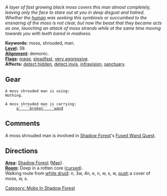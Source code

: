 *A layer of fast growing black moss covers this man almost completely,
leaving only the face to stare out at you in deep disgust and hatred.
Whether the [human](Humans.md "wikilink") was seeking this symbiosis or
succumbed to the ensnaring of the moss is not clear, but now the beast
that they became acts as one, launching an attack of moss strands while
at the same time moving towards you with teeth bared in madness.*

**Keywords:** moss, shrouded, man.  
**[Level](Level.md "wikilink"):** 39.  
**[Alignment](Alignment.md "wikilink"):** demonic.  
**[Flags](:Category:_Mob_Types.md "wikilink"):**
[mage](Spellcasting_Mobs.md "wikilink"),
[steadfast](Sentinel_Mobs.md "wikilink"), [very
aggressive](Aggressive_Mobs.md "wikilink").  
**Affects:** [detect hidden](Detect_Hidden.md "wikilink"), [detect
invis](Detect_Invis.md "wikilink"),
[infravision](Infravision.md "wikilink"),
[sanctuary](Sanctuary.md "wikilink").  

## Gear

`A moss shrouded man is using:`  
`Nothing.`

`A moss shrouded man is carrying:`  
`     `[`a`` ``broken`` ``wand`](Broken_Wand.md "wikilink")

## Comments

A moss shrouded man is involved in [Shadow
Forest](:Category:_Shadow_Forest.md "wikilink")'s [Fused Wand
Quest](Fused_Wand_Quest.md "wikilink").

## Directions

**[Area](:Category:_Areas.md "wikilink"):** [Shadow
Forest](:Category:_Shadow_Forest.md "wikilink")
([Map](Shadow_Forest_Map.md "wikilink")).  
**[Room](:Category:_Rooms.md "wikilink"):** Deep in a rotten core
([cursed](Cursed_Rooms.md "wikilink")).  
Walking route from [white druid](White_Haired_Druid.md "wikilink"): n,
3w, 4n, e, n, w, s, w, [push](Push.md "wikilink") a cover of moss, w,
s.  

[Category: Mobs In Shadow
Forest](Category:_Mobs_In_Shadow_Forest "wikilink")
